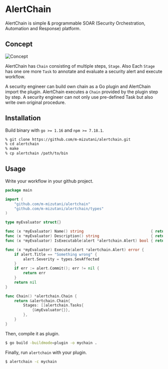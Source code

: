# AlertChain

AlertChain is simple & programmable SOAR (Security Orchestration, Automation and Response) platform.

## Concept

![Concept](https://user-images.githubusercontent.com/605953/130339742-4aba4f88-1b1d-4b48-8323-0dce5f8a85fc.jpg)

AlertChain has `Chain` consisting of multiple steps, `Stage`. Also Each `Stage` has one ore more `Task` to annotate and evaluate a security alert and execute workflow.

A security engineer can build own chain as a Go plugin and AlertChain import the plugin. AlertChain executes a `Chain` provided by the plugin step by step. A security engineer can not only use pre-defined Task but also write own original procedure.

## Installation

Build binary with `go >= 1.16` and `npm >= 7.18.1`.

```sh
% git clone https://github.com/m-mizutani/alertchain.git
% cd alertchain
% make
% cp alertchain /path/to/bin
```

## Usage

Write your workflow in your github project.

```go
package main

import (
	"github.com/m-mizutani/alertchain"
	"github.com/m-mizutani/alertchain/types"
)

type myEvaluator struct{}

func (x *myEvaluator) Name() string                              { return "myEvaluator" }
func (x *myEvaluator) Description() string                       { return "Eval alert" }
func (x *myEvaluator) IsExecutable(alert *alertchain.Alert) bool { return false }

func (x *myEvaluator) Execute(alert *alertchain.Alert) error {
	if alert.Title == "Something wrong" {
		alert.Severity = types.SevAffected
	}
	if err := alert.Commit(); err != nil {
		return err
	}
	return nil
}

func Chain() *alertchain.Chain {
	return &alertchain.Chain{
		Stages: []alertchain.Tasks{
			{&myEvaluator{}},
		},
	}
}
```

Then, compile it as plugin.

```sh
$ go build -buildmode=plugin -o mychain .
```

Finally, run `alertchain` with your plugin.

```sh
$ alertchain -c mychain
```
